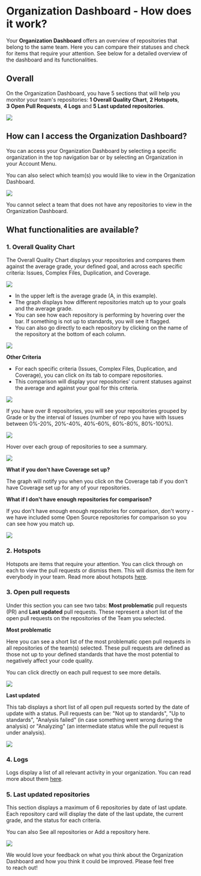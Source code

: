# Organization Dashboard - How does it work?

Your **Organization Dashboard** offers an overview of repositories that belong to the same team. Here you can compare their statuses and check for items that require your attention. See below for a detailed overview of the dashboard and its functionalities.

## Overall

On the Organization Dashboard, you have 5 sections that will help you monitor your team's repositories: **1 Overall Quality Chart**, **2 Hotspots**, **3 Open Pull Requests**, **4 Logs** and **5 Last updated repositories**.

![](/images/Screen_Shot_2018-05-03_at_22.26.25.png)

## How can I access the Organization Dashboard?

You can access your Organization Dashboard by selecting a specific organization in the top navigation bar or by selecting an Organization in your Account Menu.

You can also select which team(s) you would like to view in the Organization Dashboard.

![](/images/Screen_Shot_2018-05-03_at_21.00.33.png)

You cannot select a team that does not have any repositories to view in the Organization Dashboard.  

## What functionalities are available?

### 1. Overall Quality Chart 

The Overall Quality Chart displays your repositories and compares them against the average grade, your defined goal, and across each specific criteria: Issues, Complex Files, Duplication, and Coverage.

![](/images/Screen_Shot_2018-05-03_at_21.04.18.png)

-   In the upper left is the average grade (A, in this example).
-   The graph displays how different repositories match up to your goals and the average grade.
-   You can see how each repository is performing by hovering over the bar. If something is not up to standards, you will see it flagged.
-   You can also go directly to each repository by clicking on the name of the repository at the bottom of each column.

![](/images/Screen_Shot_2018-05-03_at_21.07.51.png)

**Other Criteria** 

-   For each specific criteria (Issues, Complex Files, Duplication, and Coverage), you can click on its tab to compare repositories.
-   This comparison will display your repositories' current statuses against the average and against your goal for this criteria.

![](/images/Screen_Shot_2018-05-03_at_21.09.44.png)

If you have over 8 repositories, you will see your repositories grouped by Grade or by the interval of Issues (number of repo you have with Issues between 0%-20%, 20%-40%, 40%-60%, 60%-80%, 80%-100%).

![](/images/Screen_Shot_2018-05-22_at_20.23.13.png)

Hover over each group of repositories to see a summary.

![](/images/Screen_Shot_2018-05-22_at_20.24.15.png)

**What if you don't have Coverage set up?**

The graph will notify you when you click on the Coverage tab if you don't have Coverage set up for any of your repositories.

**What if I don't have enough repositories for comparison?**

If you don't have enough enough repositories for comparison, don't worry - we have included some Open Source repositories for comparison so you can see how you match up.

![](/images/Screen_Shot_2018-05-03_at_21.59.01.png)

### 2. Hotspots

Hotspots are items that require your attention. You can click through on each to view the pull requests or dismiss them. This will dismiss the item for everybody in your team. Read more about hotspots [here](/hc/en-us/articles/360003863594-Hotspots-How-they-work-).

### 3. Open pull requests

Under this section you can see two tabs: **Most problematic** pull requests (PR) and **Last updated** pull requests. These represent a short list of the open pull requests on the repositories of the Team you selected.

**Most problematic**

Here you can see a short list of the most problematic open pull requests in all repositories of the team(s) selected. These pull requests are defined as those not up to your defined standards that have the most potential to negatively affect your code quality.

You can click directly on each pull request to see more details.

![](/images/Screen_Shot_2018-05-03_at_21.57.42.png)

**Last updated**

This tab displays a short list of all open pull requests sorted by the date of update with a status. Pull requests can be: "Not up to standards", "Up to standards", "Analysis failed" (in case something went wrong during the analysis) or "Analyzing" (an intermediate status while the pull request is under analysis).

![](/images/Screen_Shot_2018-05-22_at_20.32.15.png)

### 4. Logs

Logs display a list of all relevant activity in your organization. You can read more about them [here](/hc/en-us/articles/360003890693-Logs-How-do-they-work-).

### 5. Last updated repositories

This section displays a maximum of 6 repositories by date of last update. Each repository card will display the date of the last update, the current grade, and the status for each criteria. 

You can also See all repositories or Add a repository here. 

![](/images/Screen_Shot_2018-05-03_at_22.10.29.png)

We would love your feedback on what you think about the Organization Dashboard and how you think it could be improved. Please feel free to reach out!
